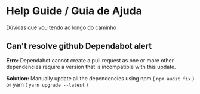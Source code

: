 # Help Guide / Guia de Ajuda

Dúvidas que vou tendo ao longo do caminho

## Can't resolve github Dependabot alert
**Erro:** Dependabot cannot create a pull request as one or more other dependencies require a version that is incompatible with this update.

**Solution:** Manually update all the dependencies using npm ( `npm audit fix` ) or yarn ( `yarn upgrade --latest` )
